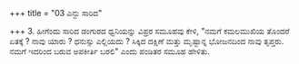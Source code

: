 +++
title = "03 ಎನ್ದು ಸಾರಿದ"

+++
3. ಹೀಗೆಂದು ಸಾರಿದ ಡಂಗುರದ ಧ್ವನಿಯನ್ನು ವಿಪ್ರರ ಸಮೂಹವು ಕೇಳಿ, "ನಮಗೆ ಕಮಲಮುಖಿಯ ತೊಂದರೆ ಏತಕ್ಕೆ ? ನಾವು ಯಾರು ? ಧನುಸ್ಸು ಎಲ್ಲಿಯದು ? ಸಿಕ್ಕಿದ ದಕ್ಷಿಣೆ ಮತ್ತು ಮೃಷ್ಟಾನ್ನ ಭೋಜನದಿಂದ ನಾವು ತೃಪ್ತರು. ನಮಗೆ ಇದರಿಂದ ಬರುವ ಅಪಕೀರ್ತಿ ಬರಲಿ" ಎಂದು ಪಂಡಿತರ ಸಮೂಹ ಹೇಳಿತು.